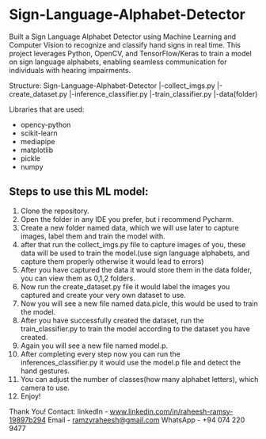 # Sign-Language-Alphabet-Detector
Built a Sign Language Alphabet Detector using Machine Learning and Computer Vision to recognize and classify hand signs in real time. This project leverages Python, OpenCV, and TensorFlow/Keras to train a model on sign language alphabets, enabling seamless communication for individuals with hearing impairments.

Structure:
Sign-Language-Alphabet-Detector
|-collect_imgs.py
|-create_dataset.py
|-inference_classifier.py
|-train_classifier.py
|-data(folder)

Libraries that are used:
+ opency-python
+ scikit-learn
+ mediapipe
+ matplotlib
+ pickle
+ numpy

Steps to use this ML model:
---------------------------

1) Clone the repository.
2) Open the folder in any IDE you prefer, but i recommend Pycharm.
3) Create a new folder named data, which we will use later to capture images, label them and train the model with.
4) after that run the collect_imgs.py file to capture images of you, these data will be used to train the model.(use sign language alphabets, and capture them properly otherwise it would lead to errors)
5) After you have captured the data it would store them in the data folder, you can view them as 0,1,2 folders.
6) Now run the create_dataset.py file it would label the images you captured and create your very own dataset to use.
7) Now you will see a new file named data.picle, this would be used to train the model.
8) After you have successfully created the dataset, run the train_classifier.py to train the model according to the dataset you have created.
9) Again you will see a new file named model.p.
10) After completing every step now you can run the inferences_classifier.py it would use the model.p file and detect the hand gestures.
11) You can adjust the number of classes(how many alphabet letters), which camera to use.
12) Enjoy!

Thank You!
Contact:
linkedIn - www.linkedin.com/in/raheesh-ramsy-19897b294
Email - ramzyraheesh@gmail.com
WhatsApp - +94 074 220 9477



